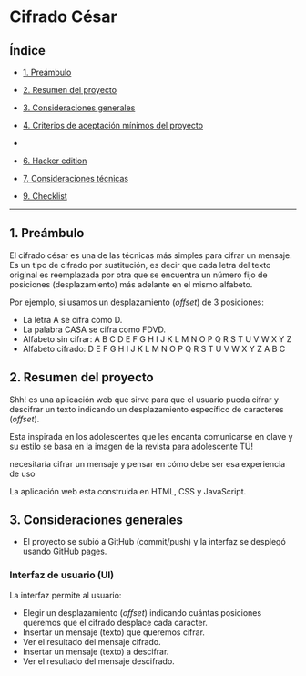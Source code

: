 # Cifrado César

## Índice

* [1. Preámbulo](#1-preámbulo)
* [2. Resumen del proyecto](#2-resumen-del-proyecto)
* [3. Consideraciones generales](#4-consideraciones-generales)
* [4. Criterios de aceptación mínimos del proyecto](#5-criterios-de-aceptación-mínimos-del-proyecto)
* 
* [6. Hacker edition](#6-hacker-edition)
* [7. Consideraciones técnicas](#7-consideraciones-técnicas)

* [9. Checklist](#9-checklist)

***

## 1. Preámbulo

El cifrado césar es una de las técnicas más simples para cifrar un mensaje. Es
un tipo de cifrado por sustitución, es decir que cada letra del texto original
es reemplazada por otra que se encuentra un número fijo de posiciones
(desplazamiento) más adelante en el mismo alfabeto.

Por ejemplo, si usamos un desplazamiento (_offset_) de 3 posiciones:

* La letra A se cifra como D.
* La palabra CASA se cifra como FDVD.
* Alfabeto sin cifrar: A B C D E F G H I J K L M N O P Q R S T U V W X Y Z
* Alfabeto cifrado: D E F G H I J K L M N O P Q R S T U V W X Y Z A B C

## 2. Resumen del proyecto

Shh! es una aplicación web que sirve para que el usuario pueda cifrar y descifrar
un texto indicando un desplazamiento específico de
caracteres (_offset_).

Esta inspirada en los adolescentes que les encanta comunicarse en clave y su estilo 
se basa en la imagen de la revista para adolescente TÚ!

necesitaría cifrar un mensaje y pensar en cómo debe ser esa experiencia de uso

La aplicación web esta construida en HTML, CSS y JavaScript.

## 3. Consideraciones generales

* El proyecto se subió a GitHub (commit/push) y la
  interfaz se desplegó usando GitHub pages. 

### Interfaz de usuario (UI)

La interfaz permite al usuario:

* Elegir un desplazamiento (_offset_) indicando cuántas posiciones queremos que
  el cifrado desplace cada caracter.
* Insertar un mensaje (texto) que queremos cifrar.
* Ver el resultado del mensaje cifrado.
* Insertar un mensaje (texto) a descifrar.
* Ver el resultado del mensaje descifrado.


